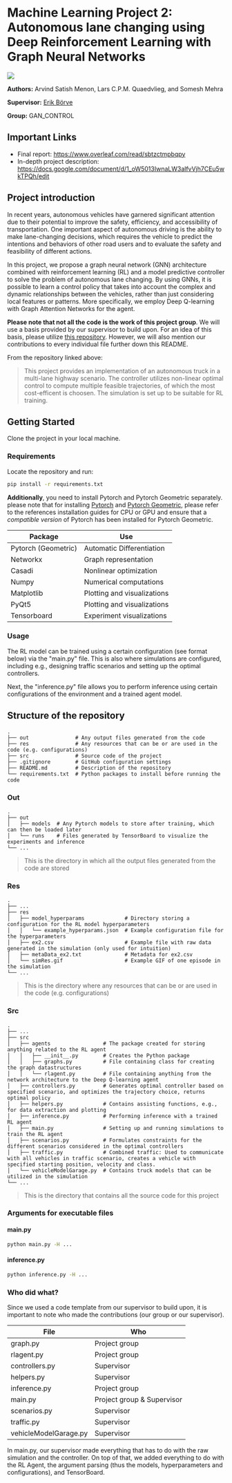 # Machine Learning Project 2: Autonomous lane changing using Deep Reinforcement Learning with Graph Neural Networks

![](https://github.com/BorveErik/Autonomous-Truck-Sim/blob/RL_training_env/simRes.gif)

**Authors:** Arvind Satish Menon, Lars C.P.M. Quaedvlieg, and Somesh Mehra

**Supervisor:** [Erik Börve](mailto://borerik@chalmers.se) 

**Group:** GAN_CONTROL

## Important Links
- Final report: https://www.overleaf.com/read/sbtzctmpbqpy
- In-depth project description: https://docs.google.com/document/d/1_oW5013IwnaLW3alfvVjh7CEu5wkTPQh/edit

## Project introduction

In recent years, autonomous vehicles have garnered significant attention due to their potential to improve the safety, 
efficiency, and accessibility of transportation. One important aspect of autonomous driving is the ability to make 
lane-changing decisions, which requires the vehicle to predict the intentions and behaviors of other road users and to 
evaluate the safety and feasibility of different actions. 

In this project, we propose a graph neural network (GNN) architecture combined with reinforcement learning (RL) and a model 
predictive controller to solve the problem of autonomous lane changing. By using GNNs, it is possible to learn a control 
policy that takes into account the complex and dynamic relationships between the vehicles, rather than just considering 
local features or patterns. More specifically, we employ Deep Q-learning with Graph Attention Networks for the agent.

**Please note that not all the code is the work of this project group**. We will use a basis provided by our supervisor
to build upon. For an idea of this basis, please utilize [this repository](https://github.com/BorveErik/Autonomous-Truck-Sim).
However, we will also mention our contributions to every individual file further down this README.

From the repository linked above:

>  This project provides an implementation of an autonomous truck in a multi-lane highway scenario. The controller utilizes
 non-linear optimal control to compute multiple feasible trajectories, of which the most cost-efficent is choosen. The 
 simulation is set up to be suitable for RL training.

## Getting Started

Clone the project in your local machine.

### Requirements

Locate the repository and run:
  ```sh
  pip install -r requirements.txt
  ```

**Additionally**, you need to install Pytorch and Pytorch Geometric separately. please note that for installing 
[Pytorch](https://pytorch.org/get-started/locally/) and [Pytorch Geometric](https://pytorch-geometric.readthedocs.io/en/latest/notes/installation.html),
please refer to the references installation guides for CPU or GPU and ensure that a *compatible version* of Pytorch has 
been installed for Pytorch Geometric.

| Package             | Use                         |
|---------------------|-----------------------------|
| Pytorch (Geometric) | Automatic Differentiation   |
| Networkx            | Graph representation        |
| Casadi              | Nonlinear optimization      |
| Numpy               | Numerical computations      |
| Matplotlib          | Plotting and visualizations |
| PyQt5               | Plotting and visualizations |
| Tensorboard         | Experiment visualizations   |

### Usage

The RL model can be trained using a certain configuration (see format below) via the "main.py" file. This is also where 
simulations are configured, including e.g., designing traffic scenarios and setting up the optimal controllers.

Next, the "inference.py" file allows you to perform inference using certain configurations of the environment and a
trained agent model.


## Structure of the repository

    .
    ├── out               # Any output files generated from the code
    ├── res               # Any resources that can be or are used in the code (e.g. configurations)
    ├── src               # Source code of the project
    ├── .gitignore        # GitHub configuration settings
    ├── README.md         # Description of the repository
    └── requirements.txt  # Python packages to install before running the code

### Out
    .
    ├── out                   
    │   ├── models  # Any Pytorch models to store after training, which can then be loaded later
    │   └── runs    # Files generated by TensorBoard to visualize the experiments and inference
    └── ...

> This is the directory in which all the output files generated from the code are stored

### Res
    .
    ├── ...
    ├── res                   
    │   ├── model_hyperparams             # Directory storing a configuration for the RL model hyperparameters
    │   │   └── example_hyperparams.json  # Example configuration file for the hyperparameters
    │   ├── ex2.csv                       # Example file with raw data generated in the simulation (only used for intuition)
    │   ├── metaData_ex2.txt              # Metadata for ex2.csv
    │   └── simRes.gif                    # Example GIF of one episode in the simulation
    └── ...

> This is the directory where any resources that can be or are used in the code (e.g. configurations)

### Src
    .
    ├── ...
    ├── src  
    │   ├── agents                 # The package created for storing anything related to the RL agent
    │   │   ├── __init__.py        # Creates the Python package
    │   │   ├── graphs.py          # File containing class for creating the graph datastructures
    │   │   └── rlagent.py         # File containing anything from the network architecture to the Deep Q-learning agent
    │   ├── controllers.py         # Generates optimal controller based on specified scenario, and optimizes the trajectory choice, returns optimal policy
    │   ├── helpers.py             # Contains assisting functions, e.g., for data extraction and plotting
    │   ├── inference.py           # Performing inference with a trained RL agent
    │   ├── main.py                # Setting up and running simulations to train the RL agent
    │   ├── scenarios.py           # Formulates constraints for the different scenarios considered in the optimal controllers
    │   ├── traffic.py             # Combined traffic: Used to communicate with all vehicles in traffic scenario, creates a vehicle with specified starting position, velocity and class.
    │   └── vehicleModelGarage.py  # Contains truck models that can be utilized in the simulation
    └── ...

> This is the directory that contains all the source code for this project

### Arguments for executable files

#### main.py

```bash
python main.py -H ...
```

#### inference.py

```bash
python inference.py -H ...
```


### Who did what?

Since we used a code template from our supervisor to build upon, it is important to note who made the contributions (our
group or our supervisor).

| File                  | Who                        |
|-----------------------|----------------------------|
| graph.py              | Project group              |
| rlagent.py            | Project group              |
| controllers.py        | Supervisor                 |
| helpers.py            | Supervisor                 |
| inference.py          | Project group              |
| main.py               | Project group & Supervisor |
| scenarios.py          | Supervisor                 |
| traffic.py            | Supervisor                 |
| vehicleModelGarage.py | Supervisor                 |

In main.py, our supervisor made everything that has to do with the raw simulation and the controller. On top of that, we
added everything to do with the RL Agent, the argument parsing (thus the models, hyperparameters and configurations), and
TensorBoard.